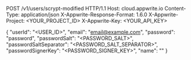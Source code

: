 POST /v1/users/scrypt-modified HTTP/1.1
Host: cloud.appwrite.io
Content-Type: application/json
X-Appwrite-Response-Format: 1.6.0
X-Appwrite-Project: &lt;YOUR_PROJECT_ID&gt;
X-Appwrite-Key: &lt;YOUR_API_KEY&gt;

{
  "userId": "<USER_ID>",
  "email": "email@example.com",
  "password": "password",
  "passwordSalt": "<PASSWORD_SALT>",
  "passwordSaltSeparator": "<PASSWORD_SALT_SEPARATOR>",
  "passwordSignerKey": "<PASSWORD_SIGNER_KEY>",
  "name": "<NAME>"
}
